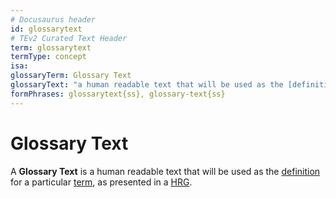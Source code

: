 ```yaml
---
# Docusaurus header
id: glossarytext
# TEv2 Curated Text Header
term: glossarytext
termType: concept
isa: 
glossaryTerm: Glossary Text
glossaryText: "a human readable text that will be used as the [definition](@) for a particular [term](@), as presented in a [HRG](@)."
formPhrases: glossarytext{ss}, glossary-text{ss}
---
```


# Glossary Text

A **Glossary Text** is a human readable text that will be used as the [definition](@) for a particular [term](@), as presented in a [HRG](@).
